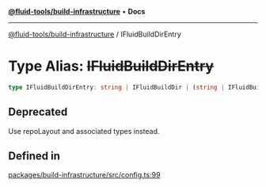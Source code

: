 [**@fluid-tools/build-infrastructure**](../README.md) • **Docs**

***

[@fluid-tools/build-infrastructure](../README.md) / IFluidBuildDirEntry

# Type Alias: ~~IFluidBuildDirEntry~~

```ts
type IFluidBuildDirEntry: string | IFluidBuildDir | (string | IFluidBuildDir)[];
```

## Deprecated

Use repoLayout and associated types instead.

## Defined in

[packages/build-infrastructure/src/config.ts:99](https://github.com/microsoft/FluidFramework/blob/main/build-tools/packages/build-infrastructure/src/config.ts#L99)
